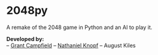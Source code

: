 2048py
======

A remake of the 2048 game in Python and an AI to play it.

**Developed by:**   
– [Grant Campfield](http://github.com/gcampfield)
– [Nathaniel Knopf](http://github.com/nathanielknopf)
– August Kiles
